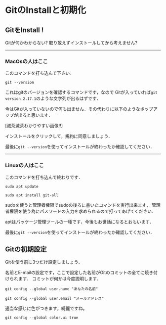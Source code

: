 # GitのInstallと初期化

## GitをInstall !

Gitが何かわからない? 取り敢えずインストールしてから考えません?

---

### MacOsの人はここ
このコマンドを打ち込んで下さい．

`git --version`

これはgitのバージョンを確認するコマンドです，なので
Gitが入っていれば`git version 2.17.1`のような文字列が出るはずです．

今はGitが入っていないので何も出ません．その代わりに以下のようなポップアップが出ると思います．

[滅茶滅茶わかりやすい画像!!]

インストールをクリックして，規約に同意しましょう．

最後に`git --version`を使ってインストールが終わったか確認してください．

---

### Linuxの人はここ
このコマンドを打ち込んで終わりです．

`sudo apt update`

`sudo apt install git-all`

sudoを使うと管理者権限でsudoの後ろに書いたコマンドを実行出来ます．
管理者権限を使う為にパスワードの入力を求められるので打ってあげてください．

aptはパッケージ管理ツールの一種です，今後もお世話になるとおもいます．

最後に`git --version`を使ってインストールが終わったか確認してください．

## Gitの初期設定

Gitを使う前に3つだけ設定しましょう．

名前とE-mailの設定です，ここで設定した名前がGitのコミットの全てに焼き付けられます．
コミットが何かは今度説明します．

`git config --global user.name "あなたの名前"`

`git config --global user.email "メールアドレス"`

適当な感じに色がつきます，綺麗ですね｡

`git config --global color.ui true`


